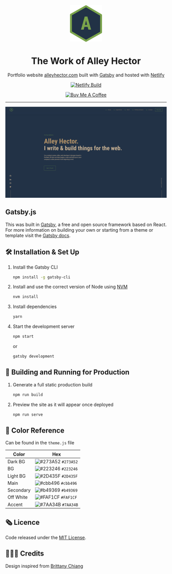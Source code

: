 <div align="center">
  <img alt="Logo" src="/src/images/logo.png" width="100" />
</div>
<h1 align="center">
  The Work of Alley Hector
</h1>
<p align="center">
  Portfolio website <a href="https://alleyhector.com" target="_blank">alleyhector.com</a> built with <a href="https://www.gatsbyjs.org/" target="_blank">Gatsby</a> and hosted with <a href="https://www.netlify.com/" target="_blank">Netlify</a>
</p>

<div align="center">
  <a href="https://app.netlify.com/sites/hardcore-poitras-50ad46/deploys">
    <img src="https://api.netlify.com/api/v1/badges/062be464-d059-4fb6-ade9-f95347081d40/deploy-status" alt="Netlify Build" />
  </a>
</div>

<p align="center">
  <a href="https://www.buymeacoffee.com/qPDX" target="_blank">
    <img height='51' src="https://cdn.buymeacoffee.com/buttons/lato-orange.png" alt="Buy Me A Coffee" style="height: 51px !important;width: 217px !important;" >
  </a>
</p>

<hr />

![demo](/src/images/demo.png)

## Gatsby.js

This was built in [Gatsby](https://www.gatsbyjs.org/), a free and open source framework based on React. For more information on building your own or starting from a theme or template visit the [Gatsby docs](https://www.gatsbyjs.org/docs/).

## 🛠 Installation & Set Up

1. Install the Gatsby CLI

   ```sh
   npm install -g gatsby-cli
   ```

2. Install and use the correct version of Node using [NVM](https://github.com/nvm-sh/nvm)

   ```sh
   nvm install
   ```

3. Install dependencies

   ```sh
   yarn
   ```

4. Start the development server

   ```sh
   npm start
   ```

   or

   ```sh
   gatsby development
   ```

## 🚀 Building and Running for Production

1. Generate a full static production build

   ```sh
   npm run build
   ```

1. Preview the site as it will appear once deployed

   ```sh
   npm run serve
   ```

## 🎨 Color Reference

Can be found in the `theme.js` file

| Color             | Hex                                                                |
| ----------------- | ------------------------------------------------------------------ |
| Dark BG           | ![#273A52](https://via.placeholder.com/10/273A52?text=+) `#273A52` |
| BG                | ![#223246](https://via.placeholder.com/10/223246?text=+) `#223246` |
| Light BG          | ![#2D435F](https://via.placeholder.com/10/2D435F?text=+) `#2D435F` |
| Main              | ![#cbb496](https://via.placeholder.com/10/cbb496?text=+) `#cbb496` |
| Secondary         | ![#b49369](https://via.placeholder.com/10/b49369?text=+) `#b49369` |
| Off White         | ![#FAF1CF](https://via.placeholder.com/10/FAF1CF?text=+) `#FAF1CF` |
| Accent            | ![#7AA34B](https://via.placeholder.com/10/7AA34B?text=+) `#7AA34B` |

## 🗞 Licence

Code released under the [MIT License](LICENSE).

## 👩🏾‍🔬 Credits

Design inspired from [Brittany Chiang](https://github.com/bchiang7)
